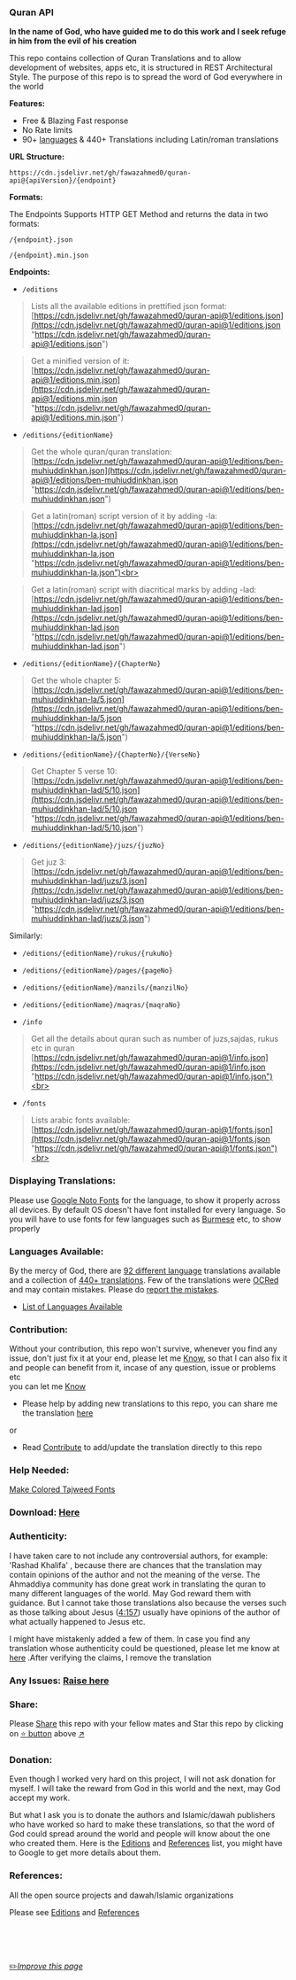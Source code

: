 ### Quran API                                                                                       
**In the name of God, who have guided me to do this work and I seek refuge in him from the evil of his creation**


This repo contains collection of Quran Translations and to allow development of websites, apps etc, it is structured in REST Architectural Style.
The purpose of this repo is to spread the word of God everywhere in the world

**Features:**
- Free & Blazing Fast response
- No Rate limits
- 90+ [languages](#languages-available) & 440+ Translations including Latin/roman translations


**URL Structure:**

`https://cdn.jsdelivr.net/gh/fawazahmed0/quran-api@{apiVersion}/{endpoint}`

**Formats:**

The Endpoints Supports HTTP GET Method and returns the data in  two formats:

`/{endpoint}.json`

`/{endpoint}.min.json`

**Endpoints:**

- `/editions`<br>
> Lists all the available editions in prettified json format:<br>
 [https://cdn.jsdelivr.net/gh/fawazahmed0/quran-api@1/editions.json](https://cdn.jsdelivr.net/gh/fawazahmed0/quran-api@1/editions.json "https://cdn.jsdelivr.net/gh/fawazahmed0/quran-api@1/editions.json") <br>

> Get a minified version of it:<br>
[https://cdn.jsdelivr.net/gh/fawazahmed0/quran-api@1/editions.min.json](https://cdn.jsdelivr.net/gh/fawazahmed0/quran-api@1/editions.min.json "https://cdn.jsdelivr.net/gh/fawazahmed0/quran-api@1/editions.min.json")

- `/editions/{editionName}`<br>
> Get the whole quran/quran translation:<br>
[https://cdn.jsdelivr.net/gh/fawazahmed0/quran-api@1/editions/ben-muhiuddinkhan.json](https://cdn.jsdelivr.net/gh/fawazahmed0/quran-api@1/editions/ben-muhiuddinkhan.json "https://cdn.jsdelivr.net/gh/fawazahmed0/quran-api@1/editions/ben-muhiuddinkhan.json") <br>

> Get a latin(roman) script version of it by adding -la:<br>
[https://cdn.jsdelivr.net/gh/fawazahmed0/quran-api@1/editions/ben-muhiuddinkhan-la.json](https://cdn.jsdelivr.net/gh/fawazahmed0/quran-api@1/editions/ben-muhiuddinkhan-la.json "https://cdn.jsdelivr.net/gh/fawazahmed0/quran-api@1/editions/ben-muhiuddinkhan-la.json")<br>

> Get a latin(roman) script with diacritical marks by adding -lad:<br>
[https://cdn.jsdelivr.net/gh/fawazahmed0/quran-api@1/editions/ben-muhiuddinkhan-lad.json](https://cdn.jsdelivr.net/gh/fawazahmed0/quran-api@1/editions/ben-muhiuddinkhan-lad.json "https://cdn.jsdelivr.net/gh/fawazahmed0/quran-api@1/editions/ben-muhiuddinkhan-lad.json")

- `/editions/{editionName}/{ChapterNo}` <br>
> Get the whole chapter 5:<br>
[https://cdn.jsdelivr.net/gh/fawazahmed0/quran-api@1/editions/ben-muhiuddinkhan-la/5.json](https://cdn.jsdelivr.net/gh/fawazahmed0/quran-api@1/editions/ben-muhiuddinkhan-la/5.json "https://cdn.jsdelivr.net/gh/fawazahmed0/quran-api@1/editions/ben-muhiuddinkhan-la/5.json")


- `/editions/{editionName}/{ChapterNo}/{VerseNo}` <br>
> Get Chapter 5 verse 10:<br>
[https://cdn.jsdelivr.net/gh/fawazahmed0/quran-api@1/editions/ben-muhiuddinkhan-lad/5/10.json](https://cdn.jsdelivr.net/gh/fawazahmed0/quran-api@1/editions/ben-muhiuddinkhan-lad/5/10.json "https://cdn.jsdelivr.net/gh/fawazahmed0/quran-api@1/editions/ben-muhiuddinkhan-lad/5/10.json")

- `/editions/{editionName}/juzs/{juzNo}` <br>
> Get juz 3:<br>
[https://cdn.jsdelivr.net/gh/fawazahmed0/quran-api@1/editions/ben-muhiuddinkhan-lad/juzs/3.json](https://cdn.jsdelivr.net/gh/fawazahmed0/quran-api@1/editions/ben-muhiuddinkhan-lad/juzs/3.json "https://cdn.jsdelivr.net/gh/fawazahmed0/quran-api@1/editions/ben-muhiuddinkhan-lad/juzs/3.json")

Similarly:
- `/editions/{editionName}/rukus/{rukuNo}`
- `/editions/{editionName}/pages/{pageNo}`
- `/editions/{editionName}/manzils/{manzilNo}`
- `/editions/{editionName}/maqras/{maqraNo}`<br>

- `/info` <br>
> Get all the details about quran such as number of juzs,sajdas, rukus etc in quran <br>
[https://cdn.jsdelivr.net/gh/fawazahmed0/quran-api@1/info.json](https://cdn.jsdelivr.net/gh/fawazahmed0/quran-api@1/info.json "https://cdn.jsdelivr.net/gh/fawazahmed0/quran-api@1/info.json")<br>

- `/fonts` <br>
> Lists arabic fonts available: <br>
[https://cdn.jsdelivr.net/gh/fawazahmed0/quran-api@1/fonts.json](https://cdn.jsdelivr.net/gh/fawazahmed0/quran-api@1/fonts.json "https://cdn.jsdelivr.net/gh/fawazahmed0/quran-api@1/fonts.json")<br>

### Displaying Translations:
Please use [Google Noto Fonts](https://www.google.com/get/noto/) for the language, to show it properly across all devices. By default OS doesn't have font installed for every language. So you will have to use fonts for few languages such as [Burmese](https://www.google.com/get/noto/#serif-mymr) etc, to show properly

### Languages Available:
By the mercy of God, there are [92 different language](https://github.com/fawazahmed0/quran-api/blob/1/Translations.md) translations available and a collection of  [440+ translations](https://github.com/fawazahmed0/quran-api/blob/1/editions.json).
Few of the translations were [OCRed](https://github.com/fawazahmed0/quran-api/blob/1/Translations.md#ocred) and may contain mistakes. Please do [report the mistakes](https://github.com/fawazahmed0/quran-api/issues/new).

- [List of Languages Available](https://github.com/fawazahmed0/quran-api/blob/1/Translations.md)
### Contribution:
Without your contribution, this repo won't survive, whenever you find any issue, don't just fix it at your end, please let me [Know](https://github.com/fawazahmed0/quran-api/issues/new "Know"), so that I can also fix it and people can benefit from it, incase of any question, issue or problems etc<br> you can let me [Know](https://github.com/fawazahmed0/quran-api/issues/new "Know")

- Please help by adding new translations to this repo, you can share me the translation [here](https://github.com/fawazahmed0/quran-api/issues/new "here")

or
- Read [Contribute](https://github.com/fawazahmed0/quran-api/blob/1/CONTRIBUTING.md "Contribute") to add/update the translation directly to this repo



### Help Needed:

[Make Colored Tajweed Fonts](https://github.com/fawazahmed0/quran-api/issues/12 "Make Colored Tajweed Fonts")


### Download: [Here](https://github.com/fawazahmed0/quran-api/blob/1/download.md)

### Authenticity:
I have taken care to not include any controversial authors, for example: 'Rashad Khalifa' , because there are chances that the translation may contain opinions of the author and not the meaning of the verse.
The Ahmaddiya community has done great work in translating the quran to many different languages of the world. May God reward them with guidance.
But I cannot take those translations also because the verses such as those talking about Jesus ([4:157](https://cdn.jsdelivr.net/gh/fawazahmed0/quran-api@1/editions/eng-ummmuhammad/4/157.json "4:157")) usually have opinions of the author of what actually happened to Jesus etc.

I might have mistakenly added a few of them. In case you find any translation whose authenticity could be questioned, please let me know at [here](https://github.com/fawazahmed0/quran-api/issues/new "here") .After verifying the claims, I remove the translation

### Any Issues: [Raise here](https://github.com/fawazahmed0/quran-api/issues/new "Raise here")

### Share:
Please [Share](https://fawazahmed0.github.io/donate.html?mymsg=Thanks%20for%20using%20this%20API%2C%20I%20am%20Fawaz%20Ahmed%20(fawazahmed0)%20developer%20of%20this%20repo.%20I%20made%20this%20API%2C%20for%20three%20main%20reasons%3A%3Cbr%3E%3Cbr%3E%0A1.%20To%20spread%20the%20word%20of%20God%20around%20the%20world.%3Cbr%3E%3Cbr%3E%0A2.%20So%20the%20developers%20don't%20have%20to%20start%20from%20scratch.%3Cbr%3E%3Cbr%3E%0A3.%20To%20make%20a%20free%20unlimited%20service%2C%20which%20doesn't%20depend%20on%20any%20donation%20or%20any%20single%20person%20for%20it's%20future%20existence.%3Cbr%3EMy%20death%20won't%20have%20any%20effect%20on%20it%20by%20God's%20grace%2C%20as%20this%20API%20depends%20on%20the%20Free%20Open%20Source%20services%2C%20which%20todays%20internet%20infrastructure%20depends%20upon.%0A%3Cbr%3E%3Cbr%3E%3Cbr%3E%0AIf%20you%20like%20to%20be%20part%20of%20this%20ongoing%20charity%2C%20then%20please%20do%20share%20this%20API%20with%20your%20fellow%20mates&sharelink=https%3A%2F%2Fgithub.com%2Ffawazahmed0%2Fquran-api&smallsharetext=Free%20Quran%20API%20Service&largesharetext=Quran%20API%20Service%20with%2090%2B%20different%20languages%20and%20400%2B%20translations%20for%20Free&sharebtnmsg=Share%20the%20Quran%20API%20Service&nodonatebtn=yes) this repo with your fellow mates and Star this repo by clicking on [:star: button](#) above [:arrow_upper_right:](#)

### Donation:
Even though I worked very hard on this project, I will not ask donation for myself. I will take the reward from God in this world and the next, may God accept my work.

But what I ask you is to donate the authors and Islamic/dawah publishers who have worked so hard to make these translations, so that the word of God could spread around the world and people will know about the one who created them.
 Here is the [Editions](https://cdn.jsdelivr.net/gh/fawazahmed0/quran-api@1/editions.json "Editions") and [References](https://github.com/fawazahmed0/quran-api/blob/1/References.md "References") list, you might have to Google to get more details about them.

### References:
All the open source projects and dawah/Islamic organizations

Please see [Editions](https://cdn.jsdelivr.net/gh/fawazahmed0/quran-api@1/editions.json "Editions") and [References](https://github.com/fawazahmed0/quran-api/blob/1/References.md "References")

<br>
<br>
<br>

[:pencil2:*Improve this page*](https://github.com/fawazahmed0/quran-api/edit/1/README.md)
